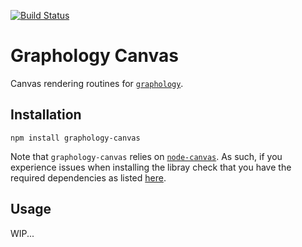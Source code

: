 [![Build Status](https://travis-ci.org/graphology/graphology-canvas.svg)](https://travis-ci.org/graphology/graphology-canvas)

# Graphology Canvas

Canvas rendering routines for [`graphology`](https://graphology.github.io).

## Installation

```
npm install graphology-canvas
```

Note that `graphology-canvas` relies on [`node-canvas`](https://www.npmjs.com/package/canvas). As such, if you experience issues when installing the libray check that you have the required dependencies as listed [here](https://www.npmjs.com/package/canvas#compiling).

## Usage

WIP...
